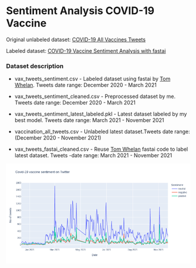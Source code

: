 # Sentiment Analysis COVID-19 Vaccine

Original unlabeled dataset: [COVID-19 All Vaccines Tweets](https://www.kaggle.com/datasets/gpreda/all-covid19-vaccines-tweets)

Labeled dataset: [COVID-19 Vaccine Sentiment Analysis with fastai](https://www.kaggle.com/code/twhelan/covid-19-vaccine-sentiment-analysis-with-fastai)


### Dataset description
- vax_tweets_sentiment.csv - Labeled dataset using fastai by [Tom Whelan](https://www.kaggle.com/twhelan). Tweets date range: December 2020 - March 2021
- vax_tweets_sentiment_cleaned.csv - Preprocessed dataset by me. Tweets date range: December 2020 - March 2021
- vax_tweets_sentiment_latest_labeled.pkl - Latest dataset labeled by my best model. Tweets date range: March 2021 - November 2021

- vaccination_all_tweets.csv - Unlabeled latest dataset.Tweets date range: (December 2020 - November 2021)
- vax_tweets_fastai_cleaned.csv - Reuse [Tom Whelan](https://www.kaggle.com/twhelan) fastai code to label latest dataset. Tweets -date range: March 2021 - November 2021


![Alt text](image.png?raw=true "Time Series Sentiment Analysis")